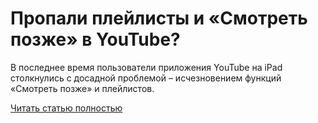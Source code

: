 # Пропали плейлисты и «Смотреть позже» в YouTube?



В последнее время пользователи приложения YouTube на iPad столкнулись с досадной проблемой – исчезновением функций «Смотреть позже» и плейлистов.

[Читать статью полностью](https://xyberbara.com/web/smotret-pozzhe-v-youtube/)
